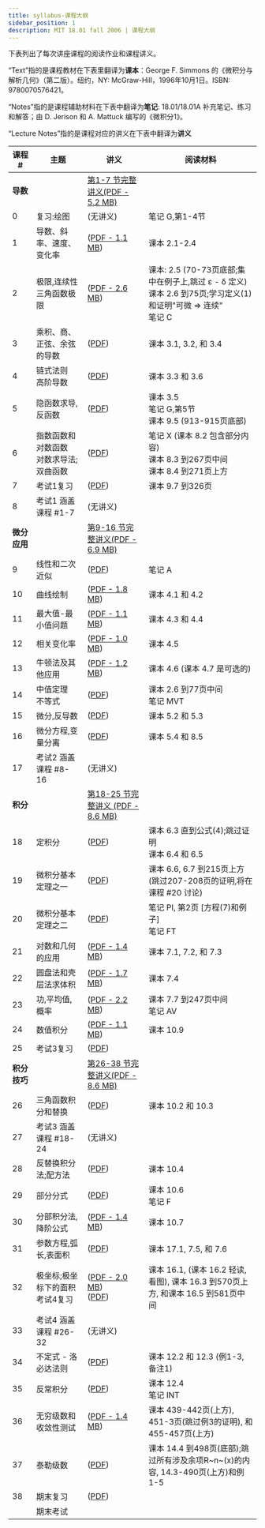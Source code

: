 ```yaml
---
title: syllabus-课程大纲
sidebar_position: 1
description: MIT 18.01 fall 2006 | 课程大纲 
---
```



下表列出了每次讲座课程的阅读作业和课程讲义。

“Text”指的是课程教材在下表里翻译为**课本**：George F. Simmons 的《微积分与解析几何》（第二版）。纽约，NY: McGraw-Hill，1996年10月1日。ISBN: 9780070576421。

“Notes”指的是课程辅助材料在下表中翻译为**笔记**: 18.01/18.01A 补充笔记、练习和解答；由 D. Jerison 和 A. Mattuck 编写的《微积分1》。

“Lecture Notes”指的是课程对应的讲义在下表中翻译为**讲义**

| 课程 # | 主题 | 讲义 | 阅读材料 |
|--------|------|------|----------|
| **导数** |    |  [第1-7 节完整讲义(PDF - 5.2 MB)](/resource/18-01/unit1_sept08.pdf)   |          |
| 0 | 复习:绘图 | (无讲义) | 笔记 G,第1-4节 |
| 1 | 导数、斜率、速度、变化率 | ([PDF - 1.1 MB](/resource/18-01/lec1.pdf)) | 课本 2.1-2.4 |
| 2 | 极限,连续性<br/>三角函数极限 | ([PDF - 2.6 MB](/resource/18-01/lec2.pdf)) | 课本: 2.5 (70-73页底部;集中在例子上,跳过 ε - δ 定义)<br/>课本 2.6 到75页;学习定义(1)和证明"可微 => 连续"<br/>笔记 C |
| 3 | 乘积、商、正弦、余弦的导数 | ([PDF](/resource/18-01/lec3.pdf)) | 课本 3.1, 3.2, 和 3.4 |
| 4 | 链式法则<br/>高阶导数 | ([PDF](/resource/18-01/lec4.pdf)) | 课本 3.3 和 3.6 |
| 5 | 隐函数求导,反函数 | ([PDF](/resource/18-01/lec5.pdf)) | 课本 3.5<br/>笔记 G,第5节<br/>课本 9.5 (913-915页底部) |
| 6 | 指数函数和对数函数<br/>对数求导法;双曲函数 | ([PDF](/resource/18-01/lec6.pdf)) | 笔记 X (课本 8.2 包含部分内容)<br/>课本 8.3 到267页中间<br/>课本 8.4 到271页上方 |
| 7 | 考试1复习 | ([PDF](/resource/18-01/lec7.pdf)) | 课本 9.7 到326页 |
| 8 | 考试1 涵盖课程 #1-7 | (无讲义) |  |
| **微分应用** |    |  [第9-16 节完整讲义(PDF - 6.9 MB)](/resource/18-01/unit2_sept08.pdf)    |          |
| 9 | 线性和二次近似 | ([PDF](/resource/18-01/lec9.pdf)) | 笔记 A |
| 10 | 曲线绘制 | ([PDF - 1.8 MB](/resource/18-01/lec10.pdf)) | 课本 4.1 和 4.2 |
| 11 | 最大值-最小值问题 | ([PDF - 1.1 MB](/resource/18-01/lec11.pdf)) | 课本 4.3 和 4.4 |
| 12 | 相关变化率 | ([PDF - 1.0 MB](/resource/18-01/lec12.pdf)) | 课本 4.5 |
| 13 | 牛顿法及其他应用 | ([PDF - 1.2 MB](/resource/18-01/lec13.pdf)) | 课本 4.6 (课本 4.7 是可选的) |
| 14 | 中值定理<br/>不等式 | ([PDF](/resource/18-01/lec14.pdf)) | 课本 2.6 到77页中间<br/>笔记 MVT |
| 15 | 微分,反导数 | ([PDF](/resource/18-01/lec15.pdf)) | 课本 5.2 和 5.3 |
| 16 | 微分方程,变量分离 | ([PDF](/resource/18-01/lec16.pdf)) | 课本 5.4 和 8.5 |
| 17 | 考试2 涵盖课程 #8-16 | (无讲义) |  |
| **积分** |    |  [第18-25 节完整讲义 (PDF - 8.6 MB)](/resource/18-01/unit3_who_sept24.pdf)      |          |
| 18 | 定积分 | ([PDF](/resource/18-01/lec18.pdf)) | 课本 6.3 直到公式(4);跳过证明<br/>课本 6.4 和 6.5 |
| 19 | 微积分基本定理之一 | ([PDF](/resource/18-01/lec19.pdf)) | 课本 6.6, 6.7 到215页上方 (跳过207-208页的证明,将在课程 #20 讨论) |
| 20 | 微积分基本定理之二 | ([PDF](/resource/18-01/lec20.pdf)) | 笔记 PI, 第2页 [方程(7)和例子]<br/>笔记 FT |
| 21 | 对数和几何的应用 | ([PDF - 1.4 MB](/resource/18-01/lec21.pdf)) | 课本 7.1, 7.2, 和 7.3 |
| 22 | 圆盘法和壳层法求体积 | ([PDF - 1.7 MB](/resource/18-01/lec22.pdf)) | 课本 7.4 |
| 23 | 功,平均值,概率 | ([PDF - 2.2 MB](/resource/18-01/lec23.pdf)) | 课本 7.7 到247页中间<br/>笔记 AV |
| 24 | 数值积分 | ([PDF - 1.1 MB](/resource/18-01/lec24.pdf)) | 课本 10.9 |
| 25 | 考试3复习 | ([PDF](/resource/18-01/lec25.pdf)) |  |
| **积分技巧** |    |  [第26-38 节完整讲义(PDF - 8.6 MB)](/resource/18-01/unit4_oct3_08.pdf)      |          |
| 26 | 三角函数积分和替换 | ([PDF](/resource/18-01/lec26.pdf)) | 课本 10.2 和 10.3 |
| 27 | 考试3 涵盖课程 #18-24 | (无讲义) |  |
| 28 | 反替换积分法;配方法 | ([PDF](/resource/18-01/lec28.pdf)) | 课本 10.4 |
| 29 | 部分分式 | ([PDF](/resource/18-01/lec29.pdf)) | 课本 10.6<br/>笔记 F |
| 30 | 分部积分法,降阶公式 | ([PDF - 1.4 MB](/resource/18-01/lec30.pdf)) | 课本 10.7 |
| 31 | 参数方程,弧长,表面积 | ([PDF](/resource/18-01/lec31.pdf)) | 课本 17.1, 7.5, 和 7.6 |
| 32 | 极坐标;极坐标下的面积<br/>考试4复习 | ([PDF - 2.0 MB](/resource/18-01/lec32.pdf)) <br/> ([PDF](/resource/18-01/exam4_review/)) | 课本 16.1, (课本 16.2 轻读,看图), 课本 16.3 到570页上方, 和课本 16.5 到581页中间 |
| 33 | 考试4 涵盖课程 #26-32 | (无讲义) |  |
| 34 | 不定式 - 洛必达法则 | ([PDF](/resource/18-01/lec34.pdf)) | 课本 12.2 和 12.3 (例1-3, 备注1) |
| 35 | 反常积分 | ([PDF](/resource/18-01/lec35.pdf)) | 课本 12.4<br/>笔记 INT |
| 36 | 无穷级数和收敛性测试 | ([PDF - 1.4 MB](/resource/18-01/lec36.pdf)) | 课本 439-442页(上方), 451-3页(跳过例3的证明), 和 455-457页(上方) |
| 37 | 泰勒级数 | ([PDF](/resource/18-01/lec37.pdf)) | 课本 14.4 到498页(底部);跳过所有涉及余项R~n~(x)的内容, 14.3-490页(上方)和例1-5 |
| 38 | 期末复习 | ([PDF](/resource/18-01/lec38.pdf)) |  |
|  | 期末考试 |  |  |
